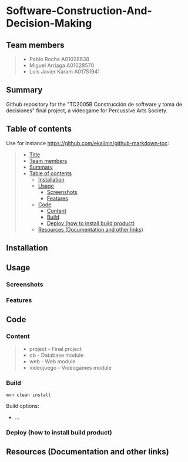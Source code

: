 # Software-Construction-And-Decision-Making

## Team members

> - Pablo Rocha A01028638
> - Miguel Arriaga A01028570
> - Luis Javier Karam A01751941

## Summary

Github repository for the "TC2005B Construcción de software y toma de decisiones" final project, a videogame for Percussive Arts Society.

## Table of contents

Use for instance <https://github.com/ekalinin/github-markdown-toc>:

> - [Title](#software-construction-and-decision-making)
> - [Team members](#team-members)
> - [Summary](#summary)
> - [Table of contents](#table-of-contents)
>   - [Installation](#installation)
>   - [Usage](#usage)
>     - [Screenshots](#screenshots)
>     - [Features](#features)
>   - [Code](#code)
>     - [Content](#content)
>     - [Build](#build)
>     - [Deploy (how to install build product)](#deploy-how-to-install-build-product)
>   - [Resources (Documentation and other links)](#resources-documentation-and-other-links)

## Installation

## Usage

### Screenshots

### Features

## Code

### Content

> - project - Final project
> - db - Database module
> - web - Web module
> - videojuego - Videogames module

### Build

    mvn clean install

Build options:

- ...

### Deploy (how to install build product)

## Resources (Documentation and other links)
